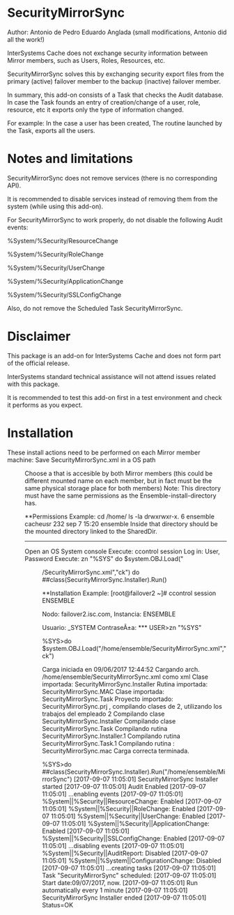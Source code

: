 # SecurityMirrorSync

Author: Antonio de Pedro
        Eduardo Anglada (small modifications, Antonio did all the work!)

InterSystems Cache does not exchange security information between Mirror members, such as Users, Roles, Resources, etc.

SecurityMirrorSync solves this by exchanging security export files from the primary (active) failover member to the backup (inactive) failover member.

In summary, this add-on consists of a Task that checks the Audit database. In case the Task founds an entry of  creation/change of a user, role, resource, etc it exports only the type of information changed.

For example: In the case a user has been created, The routine launched by the Task, exports all the users.

# Notes and limitations
SecurityMirrorSync does not remove services (there is no corresponding API).

It is recommended to disable services instead of removing them from the system (while using this add-on).

For SecurityMirrorSync to work properly, do not disable the following Audit events:

%System/%Security/ResourceChange

%System/%Security/RoleChange

%System/%Security/UserChange

%System/%Security/ApplicationChange

%System/%Security/SSLConfigChange

Also, do not remove the Scheduled Task SecurityMirrorSync.

# Disclaimer
This package is an add-on for InterSystems Cache and does not form part of the official release.

InterSystems standard technical assistance will not attend issues related with this package.

It is recommended to test this add-on first in a test environment and check it performs as you expect.

# Installation
These install actions need to be performed on each Mirror member machine:
Save SecurityMirrorSync.xml in a OS path <dir>
Choose a <SharedDir> that is accesible by both Mirror members
(this <SharedDir> could be different mounted name on each member, but in fact must be the same physical storage place for both members)
Note: This directory must have the same permissions as the Ensemble-install-directory has.
        
**Permissions Example:
cd /home/
ls -la
drwxrwxr-x. 6 ensemble cacheusr 232 sep 7 15:20 ensemble
Inside that directory should be the mounted directory linked to the SharedDir.
***************************
Open an OS System console
Execute:
ccontrol session <instance>
Log in:
User, Password
Execute:
zn "%SYS"
do $system.OBJ.Load("<dir>/SecurityMirrorSync.xml","ck")
do ##class(SecurityMirrorSync.Installer).Run(<SharedDir>)

**Installation Example:
[root@failover2 ~]# ccontrol session ENSEMBLE

Nodo: failover2.isc.com, Instancia: ENSEMBLE

Usuario: _SYSTEM
ContraseÃ±a: ***
USER>zn "%SYS"

%SYS>do $system.OBJ.Load("/home/ensemble/SecurityMirrorSync.xml","ck")

Carga iniciada en 09/06/2017 12:44:52
Cargando arch. /home/ensemble/SecurityMirrorSync.xml como xml
Clase importada: SecurityMirrorSync.Installer
Rutina importada: SecurityMirrorSync.MAC
Clase importada: SecurityMirrorSync.Task
Proyecto importado: SecurityMirrorSync.prj
, compilando clases de 2, utilizando los trabajos del empleado 2
Compilando clase SecurityMirrorSync.Installer
Compilando clase SecurityMirrorSync.Task
Compilando rutina SecurityMirrorSync.Installer.1
Compilando rutina SecurityMirrorSync.Task.1
Compilando rutina : SecurityMirrorSync.mac
Carga correcta terminada.

%SYS>do ##class(SecurityMirrorSync.Installer).Run("/home/ensemble/MirrorSync")
[2017-09-07 11:05:01] SecurityMirrorSync Installer started
[2017-09-07 11:05:01] Audit Enabled
[2017-09-07 11:05:01] ...enabling events
[2017-09-07 11:05:01] %System||%Security||ResourceChange: Enabled
[2017-09-07 11:05:01] %System||%Security||RoleChange: Enabled
[2017-09-07 11:05:01] %System||%Security||UserChange: Enabled
[2017-09-07 11:05:01] %System||%Security||ApplicationChange: Enabled
[2017-09-07 11:05:01] %System||%Security||SSLConfigChange: Enabled
[2017-09-07 11:05:01] ...disabling events
[2017-09-07 11:05:01] %System||%Security||AuditReport: Disabled
[2017-09-07 11:05:01] %System||%System||ConfigurationChange: Disabled
[2017-09-07 11:05:01] ...creating tasks
[2017-09-07 11:05:01] Task "SecurityMirrorSync" scheduled:
[2017-09-07 11:05:01] Start date:09/07/2017, now.
[2017-09-07 11:05:01] Run automatically every 1 minute
[2017-09-07 11:05:01] SecurityMirrorSync Installer ended
[2017-09-07 11:05:01] Status=OK


